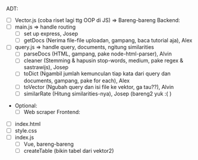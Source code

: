 ADT:
   - [ ] Vector.js (coba riset lagi ttg OOP di JS) => Bareng-bareng
Backend:
   - [ ] main.js => handle routing
      - [ ] set up express, Josep
      - [ ] getDocs (Nerima file-file uploadan, gampang, baca tutorial aja), Alex
   - [ ] query.js => handle query, documents, ngitung similarities
      - [ ] parseDocs (HTML, gampang, pake node-html-parser), Alvin
      - [ ] cleaner (Stemming & hapusin stop-words, medium, pake regex & sastrawijs), Josep
      - [ ] toDict (Ngambil jumlah kemunculan tiap kata dari query dan documents, gampang, pake for each), Alex
      - [ ] toVector (Ngubah query dan isi file ke vektor, ga tau??), Alvin
      - [ ] similarRate (Hitung similarities-nya), Josep (bareng2 yuk :( )
   - Optional:
      - [ ] Web scraper
Frontend:
   - [ ] index.html
   - [ ] style.css
   - [ ] index.js
      - [ ] Vue, bareng-bareng
      - [ ] createTable (bikin tabel dari vektor2)
